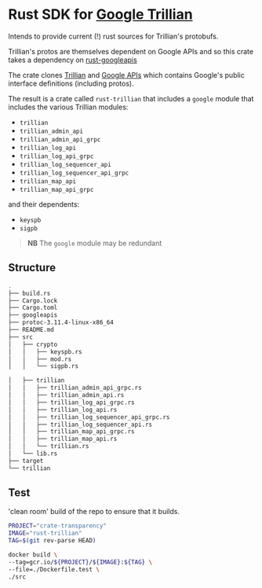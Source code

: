 # Rust SDK for [Google Trillian](github.com/google/trillian)

Intends to provide current (!) rust sources for Trillian's protobufs.

Trillian's protos are themselves dependent on Google APIs and so this crate takes a dependency on [rust-googleapis](ttps://github.com/DazWilkin/rust-googleapis.git)

The crate clones [Trillian](https://github.com/google/trillian) and [Google APIs](https://github.com/googleapis/googleapis.git) which contains Google's public interface definitions (including protos).

The result is a crate called `rust-trillian` that includes a `google` module that includes the various Trillian modules:

+ `trillian`
+ `trillian_admin_api`
+ `trillian_admin_api_grpc`
+ `trillian_log_api`
+ `trillian_log_api_grpc`
+ `trillian_log_sequencer_api`
+ `trillian_log_sequencer_api_grpc`
+ `trillian_map_api`
+ `trillian_map_api_grpc`

and their dependents:

+ `keyspb`
+ `sigpb`

> **NB** The `google` module may be redundant

## Structure

```bash
.
├── build.rs
├── Cargo.lock
├── Cargo.toml
├── googleapis
├── protoc-3.11.4-linux-x86_64
├── README.md
├── src
│   ├── crypto
│   │   ├── keyspb.rs
│   │   ├── mod.rs
│   │   └── sigpb.rs

│   ├── trillian
│   │   ├── trillian_admin_api_grpc.rs
│   │   ├── trillian_admin_api.rs
│   │   ├── trillian_log_api_grpc.rs
│   │   ├── trillian_log_api.rs
│   │   ├── trillian_log_sequencer_api_grpc.rs
│   │   ├── trillian_log_sequencer_api.rs
│   │   ├── trillian_map_api_grpc.rs
│   │   ├── trillian_map_api.rs
│   │   └── trillian.rs
│   └── lib.rs
├── target
└── trillian
```

## Test

'clean room' build of the repo to ensure that it builds.

```bash
PROJECT="crate-transparency"
IMAGE="rust-trillian"
TAG=$(git rev-parse HEAD)

docker build \
--tag=gcr.io/${PROJECT}/${IMAGE}:${TAG} \
--file=./Dockerfile.test \
./src
```